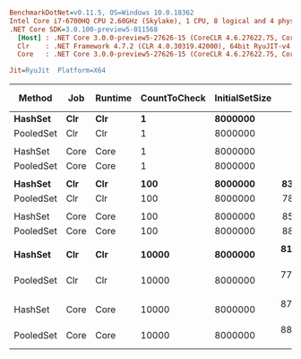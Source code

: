 ``` ini

BenchmarkDotNet=v0.11.5, OS=Windows 10.0.18362
Intel Core i7-6700HQ CPU 2.60GHz (Skylake), 1 CPU, 8 logical and 4 physical cores
.NET Core SDK=3.0.100-preview5-011568
  [Host] : .NET Core 3.0.0-preview5-27626-15 (CoreCLR 4.6.27622.75, CoreFX 4.700.19.22408), 64bit RyuJIT
  Clr    : .NET Framework 4.7.2 (CLR 4.0.30319.42000), 64bit RyuJIT-v4.8.3801.0
  Core   : .NET Core 3.0.0-preview5-27626-15 (CoreCLR 4.6.27622.75, CoreFX 4.700.19.22408), 64bit RyuJIT

Jit=RyuJit  Platform=X64  

```
|    Method |  Job | Runtime | CountToCheck | InitialSetSize |          Mean |         Error |        StdDev | Ratio | RatioSD | Gen 0 | Gen 1 | Gen 2 | Allocated |
|---------- |----- |-------- |------------- |--------------- |--------------:|--------------:|--------------:|------:|--------:|------:|------:|------:|----------:|
|   **HashSet** |  **Clr** |     **Clr** |            **1** |        **8000000** |      **9.024 ns** |     **0.1726 ns** |     **0.1614 ns** |  **1.00** |    **0.00** |     **-** |     **-** |     **-** |         **-** |
| PooledSet |  Clr |     Clr |            1 |        8000000 |      8.754 ns |     0.2007 ns |     0.1877 ns |  0.97 |    0.03 |     - |     - |     - |         - |
|           |      |         |              |                |               |               |               |       |         |       |       |       |           |
|   HashSet | Core |    Core |            1 |        8000000 |      9.127 ns |     0.2038 ns |     0.1906 ns |  1.00 |    0.00 |     - |     - |     - |         - |
| PooledSet | Core |    Core |            1 |        8000000 |      8.792 ns |     0.2110 ns |     0.1974 ns |  0.96 |    0.03 |     - |     - |     - |         - |
|           |      |         |              |                |               |               |               |       |         |       |       |       |           |
|   **HashSet** |  **Clr** |     **Clr** |          **100** |        **8000000** |    **833.220 ns** |    **13.0012 ns** |    **12.1614 ns** |  **1.00** |    **0.00** |     **-** |     **-** |     **-** |         **-** |
| PooledSet |  Clr |     Clr |          100 |        8000000 |    782.206 ns |    14.5587 ns |    13.6182 ns |  0.94 |    0.02 |     - |     - |     - |         - |
|           |      |         |              |                |               |               |               |       |         |       |       |       |           |
|   HashSet | Core |    Core |          100 |        8000000 |    857.780 ns |    16.5001 ns |    15.4342 ns |  1.00 |    0.00 |     - |     - |     - |         - |
| PooledSet | Core |    Core |          100 |        8000000 |    889.464 ns |    14.9102 ns |    13.9470 ns |  1.04 |    0.02 |     - |     - |     - |         - |
|           |      |         |              |                |               |               |               |       |         |       |       |       |           |
|   **HashSet** |  **Clr** |     **Clr** |        **10000** |        **8000000** | **81,438.492 ns** | **1,143.6340 ns** | **1,069.7560 ns** |  **1.00** |    **0.00** |     **-** |     **-** |     **-** |         **-** |
| PooledSet |  Clr |     Clr |        10000 |        8000000 | 77,406.126 ns |   885.3353 ns |   784.8266 ns |  0.95 |    0.02 |     - |     - |     - |         - |
|           |      |         |              |                |               |               |               |       |         |       |       |       |           |
|   HashSet | Core |    Core |        10000 |        8000000 | 87,309.916 ns | 1,387.5245 ns | 1,297.8912 ns |  1.00 |    0.00 |     - |     - |     - |         - |
| PooledSet | Core |    Core |        10000 |        8000000 | 88,434.374 ns | 1,761.7516 ns | 2,228.0517 ns |  1.02 |    0.03 |     - |     - |     - |         - |

